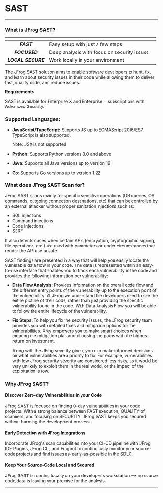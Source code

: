 # SAST

***

### What is JFrog SAST?

<table data-view="cards"><thead><tr><th align="center"></th><th></th><th></th></tr></thead><tbody><tr><td align="center"><em><strong>FAST</strong></em></td><td>Easy setup with just a few steps</td><td></td></tr><tr><td align="center"><em><strong>FOCUSED</strong></em></td><td>Deep analysis with focus on security issues</td><td></td></tr><tr><td align="center"><em><strong>LOCAL SECURE</strong></em></td><td>Work locally in your environment</td><td></td></tr></tbody></table>

The JFrog SAST solution aims to enable software developers to hunt, fix, and learn about security issues in their code while allowing them to deliver fast, quality code, and reduce issues.

**Requirements**

SAST is available for Enterprise X and Enterprise + subscriptions with Advanced Security.

### Supported Languages:

*   **JavaScript/TypeScript:** Supports JS up to ECMAScript 2016/ES7.  TypeScript is also supported.&#x20;

    Note: JSX is not supported
* **Python:** Supports Python versions 3.0 and above
* **Java:** Supports all Java versions up to version 19&#x20;
* **Go**: Supports Go versions up to version 1.22

### What does JFrog SAST Scan for?

JFrog SAST scans mainly for specific sensitive operations (DB queries, OS commands, outgoing connection destinations, etc) that can be controlled by an external attacker without proper sanitation injections such as:

* SQL injections
* Command injections
* Code injections
* SSRF

It also detects cases when certain APIs (encryption, cryptographic signing, file operations, etc.) are used with parameters or under circumstances that render the API use unsafe.

SAST findings are presented in a way that will help you easily locate the vulnerable data flow in your code. The data is represented within an easy-to-use interface that enables you to track each vulnerability in the code and provides the following information per vulnerability:

* **Data Flow Analysis**: Provides information on the overall code flow and the different entry points of the vulnerability up to the execution point of the vulnerability. At JFrog we understand the developers need to see the entire picture of their code, rather than just providing the specific vulnerability found in the code. With Data Analysis Flow you will be able to follow the entire lifecycle of the vulnerability.
*   **Fix Steps**: To help you fix the security issues, the JFrog security team provides you with detailed fixes and mitigation options for the vulnerabilities. Xray empowers you to make smart choices when creating the mitigation plan and choosing the paths with the highest return on investment.

    Along with the JFrog severity given, you can make informed decisions on what vulnerabilities are a priority to fix. For example, vulnerabilities with low JFrog security severity are considered less risky, as it would be very unlikely to exploit them in the real world, or the impact of the exploitation is low.

### Why JFrog SAST?

#### Discover Zero-day Vulnerabilities in your Code

JFrog SAST is focused on finding 0-day vulnerabilities in your code projects. With a strong balance between FAST execution, QUALITY of scanners, and focusing on SECURITY, JFrog SAST keeps you secured without harming the development process.

#### Early Detection with JFrog Integrations

Incorporate JFrog's scan capabilities into your CI-CD pipeline with JFrog IDE Plugins, JFrog CLI, and Frogbot to continuously monitor your source-code projects and find issues as-early-as-possible in the SDLC.

#### Keep Your Source-Code Local and Secured

JFrog SAST is running locally on your developer's workstation --> no source code/data is leaving your premise for the analysis.

***
